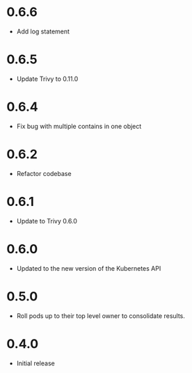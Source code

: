 # 0.6.6
* Add log statement

# 0.6.5
* Update Trivy to 0.11.0

# 0.6.4
* Fix bug with multiple contains in one object

# 0.6.2
* Refactor codebase

# 0.6.1
* Update to Trivy 0.6.0

# 0.6.0
* Updated to the new version of the Kubernetes API

# 0.5.0
* Roll pods up to their top level owner to consolidate results.

# 0.4.0
* Initial release
